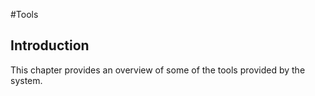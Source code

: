 #Tools
## Introduction

This chapter provides an overview of some of the tools provided by the system.
